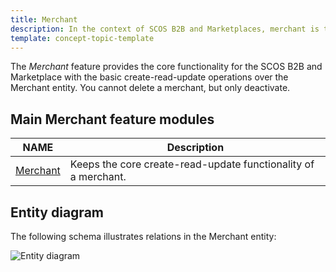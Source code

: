 ```yaml
---
title: Merchant
description: In the context of SCOS B2B and Marketplaces, merchant is the selling company.
template: concept-topic-template
---
```


The *Merchant* feature provides the core functionality for the SCOS B2B and Marketplace with the basic create-read-update operations over the Merchant entity.
You cannot delete a merchant, but only deactivate.

## Main Merchant feature modules

| NAME | Description |
| -------------------- | ---------- |
| [Merchant](https://github.com/spryker/merchant)          | Keeps the core create-read-update functionality of a merchant. |

## Entity diagram

The following schema illustrates relations in the Merchant entity:

![Entity diagram](https://confluence-connect.gliffy.net/embed/image/47ca3486-ab11-49f5-801e-6043b7a7767a.png?utm_medium=live&utm_source=custom)
